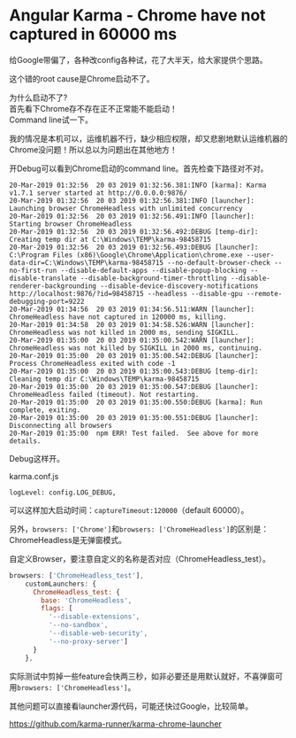 
Angular Karma - Chrome have not captured in 60000 ms
===
给Google带偏了，各种改config各种试，花了大半天，给大家提供个思路。   

这个错的root cause是Chrome启动不了。

为什么启动不了?   
首先看下Chrome存不存在正不正常能不能启动！   
Command line试一下。

我的情况是本机可以，运维机器不行，缺少相应权限，却又悲剧地默认运维机器的Chrome没问题！所以总以为问题出在其他地方！

开Debug可以看到Chrome启动的command line。首先检查下路径对不对。
```
20-Mar-2019 01:32:56  20 03 2019 01:32:56.381:INFO [karma]: Karma v1.7.1 server started at http://0.0.0.0:9876/ 
20-Mar-2019 01:32:56  20 03 2019 01:32:56.381:INFO [launcher]: Launching browser ChromeHeadless with unlimited concurrency 
20-Mar-2019 01:32:56  20 03 2019 01:32:56.491:INFO [launcher]: Starting browser ChromeHeadless 
20-Mar-2019 01:32:56  20 03 2019 01:32:56.492:DEBUG [temp-dir]: Creating temp dir at C:\Windows\TEMP\karma-98458715 
20-Mar-2019 01:32:56  20 03 2019 01:32:56.493:DEBUG [launcher]: C:\Program Files (x86)\Google\Chrome\Application\chrome.exe --user-data-dir=C:\Windows\TEMP\karma-98458715 --no-default-browser-check --no-first-run --disable-default-apps --disable-popup-blocking --disable-translate --disable-background-timer-throttling --disable-renderer-backgrounding --disable-device-discovery-notifications http://localhost:9876/?id=98458715 --headless --disable-gpu --remote-debugging-port=9222 
20-Mar-2019 01:34:56  20 03 2019 01:34:56.511:WARN [launcher]: ChromeHeadless have not captured in 120000 ms, killing. 
20-Mar-2019 01:34:58  20 03 2019 01:34:58.526:WARN [launcher]: ChromeHeadless was not killed in 2000 ms, sending SIGKILL. 
20-Mar-2019 01:35:00  20 03 2019 01:35:00.542:WARN [launcher]: ChromeHeadless was not killed by SIGKILL in 2000 ms, continuing. 
20-Mar-2019 01:35:00  20 03 2019 01:35:00.542:DEBUG [launcher]: Process ChromeHeadless exited with code -1 
20-Mar-2019 01:35:00  20 03 2019 01:35:00.543:DEBUG [temp-dir]: Cleaning temp dir C:\Windows\TEMP\karma-98458715 
20-Mar-2019 01:35:00  20 03 2019 01:35:00.547:DEBUG [launcher]: ChromeHeadless failed (timeout). Not restarting. 
20-Mar-2019 01:35:00  20 03 2019 01:35:00.550:DEBUG [karma]: Run complete, exiting. 
20-Mar-2019 01:35:00  20 03 2019 01:35:00.551:DEBUG [launcher]: Disconnecting all browsers 
20-Mar-2019 01:35:00  npm ERR! Test failed.  See above for more details. 

```
Debug这样开。

karma.conf.js
```
logLevel: config.LOG_DEBUG,
```

可以这样加大启动时间：`captureTimeout:120000`（default 60000）。

另外，`browsers: ['Chrome']`和`browsers: ['ChromeHeadless']`的区别是：ChromeHeadless是无弹窗模式。

自定义Browser，要注意自定义的名称是否对应（ChromeHeadless_test）。
```js
browsers: ['ChromeHeadless_test'],
    customLaunchers: {
      ChromeHeadless_test: {
        base: 'ChromeHeadless',
        flags: [
          '--disable-extensions', 
          '--no-sandbox', 
          '--disable-web-security', 
          '--no-proxy-server']
      }
    },

```
实际测试中剪掉一些feature会快两三秒，如非必要还是用默认就好，不喜弹窗可用`browsers: ['ChromeHeadless']`。

其他问题可以直接看launcher源代码，可能还快过Google，比较简单。

https://github.com/karma-runner/karma-chrome-launcher
